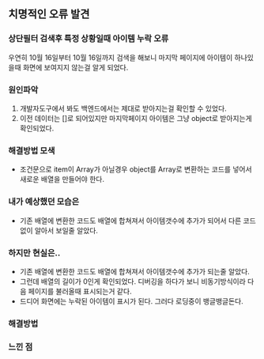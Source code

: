 ## 치명적인 오류 발견

### 상단필터 검색후 특정 상황일때 아이템 누락 오류 

우연히 10월 16일부터 10월 16일까지 검색을 해보니 마지막 페이지에 아이템이 하나있을때 화면에 보여지지 않는걸 알게 되었다.
   
### 원인파악
	
1. 개발자도구에서 봐도 백엔드에서는 제대로 받아지는걸 확인할 수 있었다.
2. 이전 데이터는 []로 되어있지만 마지막페이지 아이템은 그냥 object로 받아지는게 확인되었다.

### 해결방법 모색

* 조건문으로 item이 Array가 아닐경우  object를  Array로 변환하는 코드를 넣어서 새로운 배열을 만들어야 한다.

### 내가 예상했던 모습은

* 기존 배열에 변환한 코드도 배열에 합쳐져서 아이템갯수에 추가가 되어서 다른 코드없이 알아서 보일줄 알았다.

### 하지만 현실은..

* 기존 배열에 변환한 코드도 배열에 합쳐져서 아이템갯수에 추가가 되는줄 알았다.
* 그런데 배열의 길이가 0인게 확인되었다. 디버깅을 하다가 보니 비동기방식이라 다음 페이지를 불러올때 표시되는거 같다.
* 드디어 화면에는 누락된 아이템이 표시가 된다. 그러다 로딩중이 뱅글뱅글돈다.

### 해결방법


### 느낀 점
   